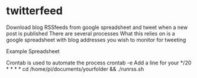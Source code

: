 # twitterfeed
Download blog RSSfeeds from google spreadsheet and tweet when a new post is published
There are several processes
What this relies on is a google spreadsheet with blog addresses you wish to monitor for tweeting

Example Spreadsheet






Crontab is used to automate the process 
crontab -e
Add a line for your 
*/20 * * * * cd /home/pi/documents/yourfolder && ./runrss.sh
